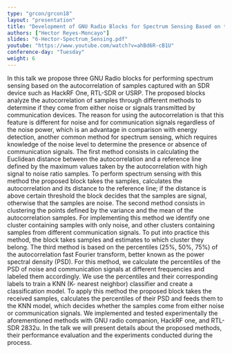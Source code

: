 ```yaml
---
type: "grcon/grcon18"
layout: "presentation"
title: "Development of GNU Radio Blocks for Spectrum Sensing Based on the Analysis of the Autocorrelation of Samples"
authors: ["Hector Reyes-Moncayo"]
slides: "6-Hector-Spectrum_Sensing.pdf"
youtube: "https://www.youtube.com/watch?v=ahBd6R-cB1U"
conference-day: "Tuesday"
weight: 6
---
```

In this talk we propose three GNU Radio blocks for performing spectrum sensing based on the autocorrelation of samples captured with an SDR device such as HackRF One, RTL-SDR or USRP.  The proposed blocks analyze the autocorrelation of samples through different methods to determine if they come from either noise or signals transmitted by communication devices.  The reason for using the autocorrelation is that this feature is different for noise and for communication signals regardless of the noise power, which is an advantage in comparison with energy detection, another common method for spectrum sensing, which requires knowledge of the noise level to determine the presence or absence of communication signals. The first method consists in calculating the Euclidean distance between the autocorrelation and a reference line defined by the maximum values taken by the autocorrelation with high signal to noise ratio samples.   To perform spectrum sensing with this method the proposed block takes the samples, calculates the autocorrelation and its distance to the reference line; if the distance is above certain threshold the block decides that the samples are signal, otherwise that the samples are noise. The second method consists in clustering the points defined by the variance and the mean of the autocorrelation samples. For implementing this method we identify one cluster containing  samples with only noise, and other clusters containing samples from different communication signals.  To put into practice this method, the block takes samples and estimates to which cluster they belong.  The third method is based on  the percentiles  (25%, 50%, 75%) of the autocorrelation fast Fourier transform, better known as the power spectral density (PSD).  For this method, we calculate the percentiles of the PSD of noise and  communication signals at different frequencies and labeled them accordingly. We use the percentiles and their corresponding labels to train a KNN (K- nearest neighbor) classifier and create a classification model. To apply this method the proposed block takes the received samples, calculates the  percentiles of their PSD and feeds them to the KNN model, which decides whether the samples come from either noise or communication signals.    We implemented and tested experimentally the aforementioned methods with GNU radio companion, HackRF one, and RTL-SDR 2832u.  In the talk we will present details about the proposed methods, their performance evaluation and the experiments conducted during the process.

